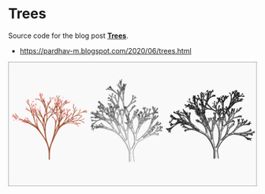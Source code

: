 # Trees

Source code for the blog post **[Trees](https://pardhav-m.blogspot.com/2020/06/trees.html)**.

- https://pardhav-m.blogspot.com/2020/06/trees.html

![Trees](trees.jpg)
